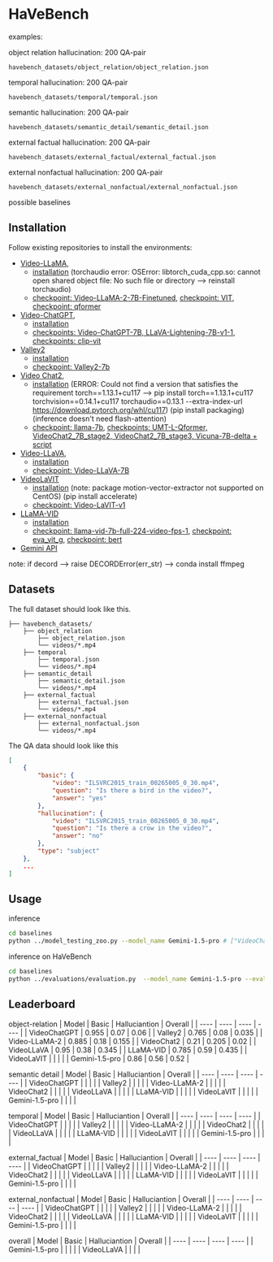 # HaVeBench

examples:



object relation hallucination: 200 QA-pair

`havebench_datasets/object_relation/object_relation.json`

temporal hallucination: 200 QA-pair

`havebench_datasets/temporal/temporal.json`

semantic hallucination: 200 QA-pair

`havebench_datasets/semantic_detail/semantic_detail.json`

external factual hallucination: 200 QA-pair

`havebench_datasets/external_factual/external_factual.json`

external nonfactual hallucination: 200 QA-pair

`havebench_datasets/external_nonfactual/external_nonfactual.json`



possible baselines

## Installation

Follow existing repositories to install the environments:

- [Video-LLaMA](https://github.com/DAMO-NLP-SG/Video-LLaMA), 
    - [installation](https://github.com/DAMO-NLP-SG/Video-LLaMA?tab=readme-ov-file#usage) (torchaudio error: OSError: libtorch_cuda_cpp.so: cannot open shared object file: No such file or directory --> reinstall torchaudio)
    - [checkpoint: Video-LLaMA-2-7B-Finetuned](https://github.com/DAMO-NLP-SG/Video-LLaMA?tab=readme-ov-file#pre-trained--fine-tuned-checkpoints), [checkpoint: VIT](https://storage.googleapis.com/sfr-vision-language-research/LAVIS/models/BLIP2/eva_vit_g.pth), [checkpoint: qformer](https://storage.googleapis.com/sfr-vision-language-research/LAVIS/models/BLIP2/blip2_pretrained_flant5xxl.pth)
- [Video-ChatGPT](https://github.com/mbzuai-oryx/Video-ChatGPT), 
    - [installation](https://github.com/mbzuai-oryx/Video-ChatGPT?tab=readme-ov-file#installation-wrench)
    - [checkpoints: Video-ChatGPT-7B, LLaVA-Lightening-7B-v1-1](https://github.com/mbzuai-oryx/Video-ChatGPT/blob/main/docs/offline_demo.md#download-video-chatgpt-weights), [checkpoints: clip-vit](https://huggingface.co/openai/clip-vit-large-patch14)
- [Valley2](https://github.com/RupertLuo/Valley)
    - [installation](https://github.com/RupertLuo/Valley?tab=readme-ov-file#install)
    - [checkpoint: Valley2-7b](https://huggingface.co/luoruipu1/Valley2-7b)
- [Video Chat2](https://github.com/OpenGVLab/Ask-Anything), 
    - [installation](https://github.com/OpenGVLab/Ask-Anything/tree/main/video_chat2#usage) (ERROR: Could not find a version that satisfies the requirement torch==1.13.1+cu117 --> pip install torch==1.13.1+cu117 torchvision==0.14.1+cu117 torchaudio==0.13.1 --extra-index-url https://download.pytorch.org/whl/cu117) (pip install packaging) (inference doesn't need flash-attention)
    - [checkpoint: llama-7b](https://github.com/OpenGVLab/Ask-Anything/issues/150), [checkpoints: UMT-L-Qformer, VideoChat2_7B_stage2, VideoChat2_7B_stage3, Vicuna-7B-delta + script](https://github.com/OpenGVLab/Ask-Anything/issues/130)
- [Video-LLaVA](https://github.com/PKU-YuanGroup/Video-LLaVA), 
    - [installation](https://github.com/PKU-YuanGroup/Video-LLaVA?tab=readme-ov-file#%EF%B8%8F-requirements-and-installation)
    - [checkpoint: Video-LLaVA-7B](https://huggingface.co/LanguageBind/Video-LLaVA-7B)
- [VideoLaVIT](https://github.com/jy0205/LaVIT/tree/main/VideoLaVIT)
    - [installation](https://github.com/jy0205/LaVIT/tree/main/VideoLaVIT#requirements) (note: package motion-vector-extractor not supported on CentOS) (pip install accelerate)
    - [checkpoint: Video-LaVIT-v1](https://huggingface.co/rain1011/Video-LaVIT-v1/tree/main/language_model_sft)
- [LLaMA-VID](https://github.com/dvlab-research/LLaMA-VID)
    - [installation](https://github.com/dvlab-research/LLaMA-VID?tab=readme-ov-file#install)
    - [checkpoint: llama-vid-7b-full-224-video-fps-1](https://huggingface.co/YanweiLi/llama-vid-7b-full-224-video-fps-1), [checkpoint: eva_vit_g](https://storage.googleapis.com/sfr-vision-language-research/LAVIS/models/BLIP2/eva_vit_g.pth), [checkpoint: bert](https://huggingface.co/openai/bert-base-uncased)
- [Gemini API](https://github.com/google-gemini/cookbook)

note: if decord --> raise DECORDError(err_str) --> conda install ffmpeg




## Datasets

The full dataset should look like this.
```
├── havebench_datasets/
    ├── object_relation
        ├── object_relation.json
        └── videos/*.mp4
    ├── temporal
        ├── temporal.json
        └── videos/*.mp4
    ├── semantic_detail
        ├── semantic_detail.json
        └── videos/*.mp4
    ├── external_factual
        ├── external_factual.json
        └── videos/*.mp4
    ├── external_nonfactual
        ├── external_nonfactual.json
        └── videos/*.mp4
```
The QA data should look like this
```json
[
    {
        "basic": {
            "video": "ILSVRC2015_train_00265005_0_30.mp4",
            "question": "Is there a bird in the video?",
            "answer": "yes"
        },
        "hallucination": {
            "video": "ILSVRC2015_train_00265005_0_30.mp4",
            "question": "Is there a crow in the video?",
            "answer": "no"
        },
        "type": "subject"
    },
    ...
]
```


## Usage

inference
```bash
cd baselines
python ../model_testing_zoo.py --model_name Gemini-1.5-pro # ["VideoChatGPT", "Valley", "Video-LLaMA-2", "VideoChat2", "VideoLLaVA", "LLaMA-VID", "VideoLaVIT", "Gemini-1.5-pro"])
```

inference on HaVeBench
```bash
cd baselines
python ../evaluations/evaluation.py  --model_name Gemini-1.5-pro --eval_obj # [--eval_]
```



## Leaderboard

object-relation
|  Model    |  Basic    |  Halluciantion     |  Overall |
| ---- | ---- | ---- | ---- |
|  VideoChatGPT    | 0.955     |  0.07    |  0.06    |
|  Valley2    |   0.765   | 0.08     |  0.035    |
|  Video-LLaMA-2    |  0.885    | 0.18     | 0.155     |
|  VideoChat2    |    0.21  |   0.205   | 0.02     |
|  VideoLLaVA    |  0.95    | 0.38     | 0.345     |
|  LLaMA-VID    |   0.785   |  0.59    |  0.435    |
|  VideoLaVIT    |      |      |      |
|  Gemini-1.5-pro    |  0.86    |  0.56    | 0.52     |


semantic detail
|  Model    |  Basic    |  Halluciantion     |  Overall |
| ---- | ---- | ---- | ---- |
|  VideoChatGPT    |      |      |      |
|  Valley2    |      |      |      |
|  Video-LLaMA-2    |      |      |      |
|  VideoChat2    |      |      |      |
|  VideoLLaVA    |      |      |      |
|  LLaMA-VID    |      |      |      |
|  VideoLaVIT    |      |      |      |
|  Gemini-1.5-pro    |      |      |      |

temporal
|  Model    |  Basic    |  Halluciantion     |  Overall |
| ---- | ---- | ---- | ---- |
|  VideoChatGPT    |      |      |      |
|  Valley2    |      |      |      |
|  Video-LLaMA-2    |      |      |      |
|  VideoChat2    |      |      |      |
|  VideoLLaVA    |      |      |      |
|  LLaMA-VID    |      |      |      |
|  VideoLaVIT    |      |      |      |
|  Gemini-1.5-pro    |      |      |      |


external_factual
|  Model    |  Basic    |  Halluciantion     |  Overall |
| ---- | ---- | ---- | ---- |
|  VideoChatGPT    |      |      |      |
|  Valley2    |      |      |      |
|  Video-LLaMA-2    |      |      |      |
|  VideoChat2    |      |      |      |
|  VideoLLaVA    |      |      |      |
|  LLaMA-VID    |      |      |      |
|  VideoLaVIT    |      |      |      |
|  Gemini-1.5-pro    |      |      |      |


external_nonfactual
|  Model    |  Basic    |  Halluciantion     |  Overall |
| ---- | ---- | ---- | ---- |
|  VideoChatGPT    |      |      |      |
|  Valley2    |      |      |      |
|  Video-LLaMA-2    |      |      |      |
|  VideoChat2    |      |      |      |
|  VideoLLaVA    |      |      |      |
|  LLaMA-VID    |      |      |      |
|  VideoLaVIT    |      |      |      |
|  Gemini-1.5-pro    |      |      |      |


overall
|  Model    |  Basic    |  Halluciantion     |  Overall |
| ---- | ---- | ---- | ---- |
|   Gemini-1.5-pro   |      |      |      |
|  VideoLLaVA    |      |      |      |


